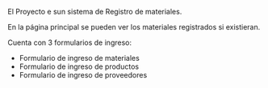 El Proyecto e sun sistema de Registro de materiales.

En la página principal se pueden ver los materiales registrados si existieran.

Cuenta con 3 formularios de ingreso:

- Formulario de ingreso de materiales
- Formulario de ingreso de productos
- Formulario de ingreso de proveedores

